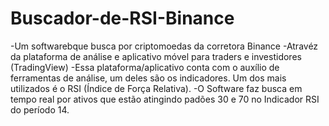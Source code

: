 # Buscador-de-RSI-Binance
-Um softwarebque busca por criptomoedas da corretora Binance
-Atravéz da plataforma de análise e aplicativo móvel para traders e investidores (TradingView)
-Essa plataforma/aplicativo conta com o auxílio de ferramentas de análise, um deles são os indicadores. Um dos mais utilizados é o RSI (Índice de Força Relativa).
-O Software faz busca em tempo real por ativos que estão atingindo padões 30 e 70 no Indicador RSI do período 14.
